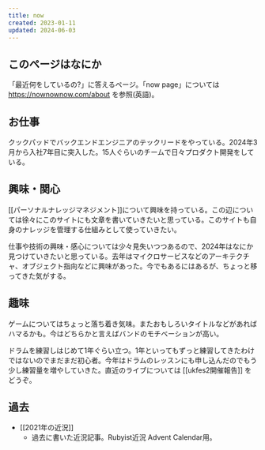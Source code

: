 ```yaml
---
title: now
created: 2023-01-11
updated: 2024-06-03
---
```


## このページはなにか

「最近何をしているの?」に答えるページ。「now page」については https://nownownow.com/about を参照(英語)。

## お仕事

クックパッドでバックエンドエンジニアのテックリードをやっている。2024年3月から入社7年目に突入した。15人ぐらいのチームで日々プロダクト開発をしている。

## 興味・関心

[[パーソナルナレッジマネジメント]]について興味を持っている。この辺については徐々にこのサイトにも文章を書いていきたいと思っている。このサイトも自身のナレッジを管理する仕組みとして使っていきたい。

仕事や技術の興味・感心については少々見失いつつあるので、2024年はなにか見つけていきたいと思っている。去年はマイクロサービスなどのアーキテクチャ、オブジェクト指向などに興味があった。今でもあるにはあるが、ちょっと移ってきた気がする。

## 趣味

ゲームについてはちょっと落ち着き気味。またおもしろいタイトルなどがあればハマるかも。今はどちらかと言えばバンドのモチベーションが高い。

ドラムを練習しはじめて1年ぐらい立つ。1年といってもずっと練習してきたわけではないのでまだまだ初心者。今年はドラムのレッスンにも申し込んだのでもう少し練習量を増やしていきた。直近のライブについては [[ukfes2開催報告]] をどうぞ。

## 過去

- [[2021年の近況]]
	- 過去に書いた近況記事。Rubyist近況 Advent Calendar用。